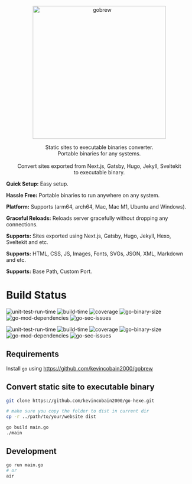 <p align="center">
  <a href="https://github.com/kevincobain2000/go-hexe">
    <img alt="gobrew" src="https://imgur.com/pCMsDyq.png" width="360">
  </a>
</p>
<p align="center">
  Static sites to executable binaries converter.
  <br>
  Portable binaries for any systems.
  <br>
  <br>
  Convert sites exported from Next.js, Gatsby, Hugo, Jekyll, Sveltekit
  <br>
  to executable binary.
</p>

**Quick Setup:** Easy setup.

**Hassle Free:** Portable binaries to run anywhere on any system.

**Platform:** Supports (arm64, arch64, Mac, Mac M1, Ubuntu and Windows).

**Graceful Reloads:** Reloads server gracefully without dropping any connections.

**Supports:** Sites exported using Next.js, Gatsby, Hugo, Jekyll, Hexo, Sveltekit and etc.

**Supports:** HTML, CSS, JS, Images, Fonts, SVGs, JSON, XML, Markdown and etc.

**Supports:** Base Path, Custom Port.

# Build Status

![unit-test-run-time](https://coveritup.app/badge?org=kevincobain2000&repo=go-hexe&type=unit-test-run-time&branch=master)
![build-time](https://coveritup.app/badge?org=kevincobain2000&repo=go-hexe&type=build-time&branch=master)
![coverage](https://coveritup.app/badge?org=kevincobain2000&repo=go-hexe&type=coverage&branch=master)
![go-binary-size](https://coveritup.app/badge?org=kevincobain2000&repo=go-hexe&type=go-binary-size&branch=master)
![go-mod-dependencies](https://coveritup.app/badge?org=kevincobain2000&repo=go-hexe&type=go-mod-dependencies&branch=master)
![go-sec-issues](https://coveritup.app/badge?org=kevincobain2000&repo=go-hexe&type=go-sec-issues&branch=master)


![unit-test-run-time](https://coveritup.app/chart?org=kevincobain2000&repo=go-hexe&type=unit-test-run-time&output=svg&width=160&height=160&branch=master&line=fill)
![build-time](https://coveritup.app/chart?org=kevincobain2000&repo=go-hexe&type=build-time&output=svg&width=160&height=160&branch=master&line=fill)
![coverage](https://coveritup.app/chart?org=kevincobain2000&repo=go-hexe&type=coverage&output=svg&width=160&height=160&branch=master&line=fill)
![go-binary-size](https://coveritup.app/chart?org=kevincobain2000&repo=go-hexe&type=go-binary-size&output=svg&width=160&height=160&branch=master&line=fill)
![go-mod-dependencies](https://coveritup.app/chart?org=kevincobain2000&repo=go-hexe&type=go-mod-dependencies&output=svg&width=160&height=160&branch=master&line=fill)
![go-sec-issues](https://coveritup.app/chart?org=kevincobain2000&repo=go-hexe&type=go-sec-issues&output=svg&width=160&height=160&branch=master&line=fill)


## Requirements

Install `go` using https://github.com/kevincobain2000/gobrew


## Convert static site to executable binary

```sh
git clone https://github.com/kevincobain2000/go-hexe.git

# make sure you copy the folder to dist in current dir
cp -r ../path/to/your/website dist

go build main.go
./main
```

## Development

```sh
go run main.go
# or
air
```
